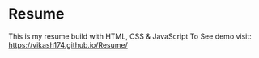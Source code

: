 # Resume
This is my resume build with HTML, CSS &amp; JavaScript
To See demo visit: https://vikash174.github.io/Resume/
